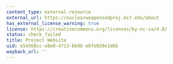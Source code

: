 ```yaml
---
content_type: external-resource
external_url: https://nuclearweaponsedproj.mit.edu/about
has_external_license_warning: true
license: https://creativecommons.org/licenses/by-nc-sa/4.0/
status: check_failed
title: Project Website
uid: e54368cc-e8e0-4713-bb96-e8fe020e1d6b
wayback_url: ''
---
```

